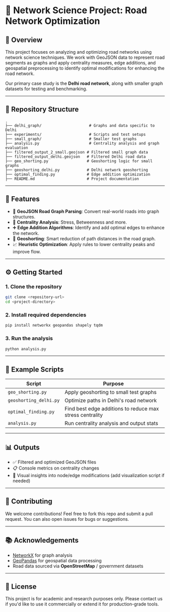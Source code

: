 # 🧠 Network Science Project: Road Network Optimization

## 📌 Overview

This project focuses on analyzing and optimizing road networks using network science techniques. We work with GeoJSON data to represent road segments as graphs and apply centrality measures, edge additions, and geospatial preprocessing to identify optimal modifications for enhancing the road network.

Our primary case study is the **Delhi road network**, along with smaller graph datasets for testing and benchmarking.

---

## 📂 Repository Structure

```
.
├── delhi_graph/                     # Graphs and data specific to Delhi
├── experiments/                     # Scripts and test setups
├── small_graph/                     # Smaller test graphs
├── analysis.py                      # Centrality analysis and graph evaluation
├── filtered_output_2_small.geojson # Filtered small graph data
├── filtered_output_delhi.geojson   # Filtered Delhi road data
├── geo_shorting.py                 # Geoshorting logic for small graphs
├── geoshorting_delhi.py            # Delhi network geoshorting
├── optimal_finding.py              # Edge addition optimization
├── README.md                       # Project documentation
```

---

## 🚀 Features

- 🔄 **GeoJSON Road Graph Parsing**: Convert real-world roads into graph structures.
- 🔎 **Centrality Analysis**: Stress, Betweenness and more.
- ➕ **Edge Addition Algorithms**: Identify and add optimal edges to enhance the network.
- 🧭 **Geoshorting**: Smart reduction of path distances in the road graph.
- 📈 **Heuristic Optimization**: Apply rules to lower centrality peaks and improve flow.

---

## ⚙️ Getting Started

### 1. Clone the repository

```bash
git clone <repository-url>
cd <project-directory>
```

### 2. Install required dependencies

```bash
pip install networkx geopandas shapely tqdm
```

### 3. Run the analysis

```bash
python analysis.py
```

---

## 🧪 Example Scripts

| Script | Purpose |
|--------|---------|
| `geo_shorting.py` | Apply geoshorting to small test graphs |
| `geoshorting_delhi.py` | Optimize paths in Delhi's road network |
| `optimal_finding.py` | Find best edge additions to reduce max stress centrality |
| `analysis.py` | Run centrality analysis and output stats |

---

## 📊 Outputs

- ✅ Filtered and optimized GeoJSON files
- 📋 Console metrics on centrality changes
- 📍 Visual insights into node/edge modifications (add visualization script if needed)

---

## 🙌 Contributing

We welcome contributions! Feel free to fork this repo and submit a pull request. You can also open issues for bugs or suggestions.

---

## 📚 Acknowledgements

- [NetworkX](https://networkx.org/) for graph analysis
- [GeoPandas](https://geopandas.org/) for geospatial data processing
- Road data sourced via **OpenStreetMap** / government datasets

---

## 📌 License

This project is for academic and research purposes only. Please contact us if you'd like to use it commercially or extend it for production-grade tools.
